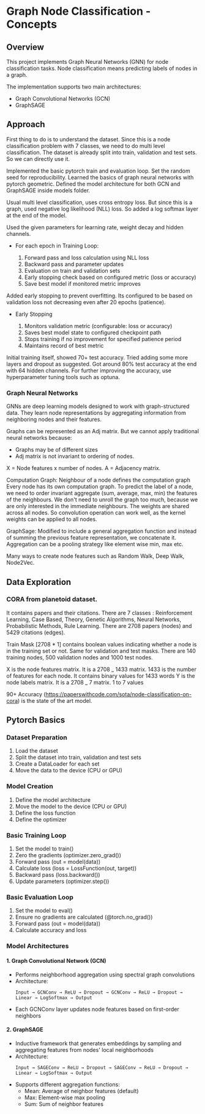 # Graph Node Classification - Concepts

## Overview

This project implements Graph Neural Networks (GNN) for node classification tasks.
Node classification means predicting labels of nodes in a graph.

The implementation supports two main architectures:

- Graph Convolutional Networks (GCN)
- GraphSAGE

## Approach

First thing to do is to understand the dataset.
Since this is a node classification problem with 7 classes, we need to do multi level classification.
The dataset is already split into train, validation and test sets. So we can directly use it.

Implemented the basic pytorch train and evaluation loop.
Set the random seed for reproducibility.
Learned the basics of graph neural networks with pytorch geometric.
Defined the model architecture for both GCN and GraphSAGE inside models folder.

Usual multi level classification, uses cross entropy loss. But since this is a graph, used negative log likelihood (NLL) loss.
So added a log softmax layer at the end of the model.

Used the given parameters for learning rate, weight decay and hidden channels.

- For each epoch in Training Loop:

  1. Forward pass and loss calculation using NLL loss
  2. Backward pass and parameter updates
  3. Evaluation on train and validation sets
  4. Early stopping check based on configured metric (loss or accuracy)
  5. Save best model if monitored metric improves

Added early stopping to prevent overfitting. Its configured to be based on validation loss not decreasing even after 20 epochs (patience).

- Early Stopping

  1. Monitors validation metric (configurable: loss or accuracy)
  2. Saves best model state to configured checkpoint path
  3. Stops training if no improvement for specified patience period
  4. Maintains record of best metric

Initial training itself, showed 70+ test accuracy.
Tried adding some more layers and dropout as suggested. Got around 80% test accuracy at the end with 64 hidden channels.
For further improving the accuracy, use hyperparameter tuning tools such as optuna.

### Graph Neural Networks

GNNs are deep learning models designed to work with graph-structured data.
They learn node representations by aggregating information from neighboring nodes and their features.

Graphs can be represented as an Adj matrix.
But we cannot apply traditional neural networks because:

- Graphs may be of different sizes
- Adj matrix is not invariant to ordering of nodes.

X = Node features x number of nodes.
A = Adjacency matrix.

Computation Graph: Neighbour of a node defines the computation graph
Every node has its own computation graph.
To predict the label of a node, we need to order invariant aggregate (sum, average, max, min) the features of the neighbours.
We don't need to unroll the graph too much, because we are only interested in the immediate neighbours.
The weights are shared across all nodes. So convolution operation can work well, as the kernel weights can be applied to all nodes.

GraphSage: Modified to include a general aggregation function and instead of summing the previous feature representation, we concatenate it.
Aggregation can be a pooling strategy like element wise min, max etc.

Many ways to create node features such as Random Walk, Deep Walk, Node2Vec.

## Data Exploration

### CORA from planetoid dataset.

It contains papers and their citations.
There are 7 classes : Reinforcement Learning, Case Based, Theory, Genetic Algorithms, Neural Networks, Probabilistic Methods, Rule Learning.
There are 2708 papers (nodes) and 5429 citations (edges).

Train Mask [2708 * 1] contains boolean values indicating whether a node is in the training set or not.
Same for validation and test masks.
There are 140 training nodes, 500 validation nodes and 1000 test nodes.

X is the node features matrix. It is a 2708 _ 1433 matrix. 1433 is the number of features for each node. It contains binary values for 1433 words
Y is the node labels matrix. It is a 2708 _ 7 matrix. 1 to 7 values

90+ Accuracy (https://paperswithcode.com/sota/node-classification-on-cora) is the state of the art model.

## Pytorch Basics

### Dataset Preparation

1. Load the dataset
2. Split the dataset into train, validation and test sets
3. Create a DataLoader for each set
4. Move the data to the device (CPU or GPU)

### Model Creation

1. Define the model architecture
2. Move the model to the device (CPU or GPU)
3. Define the loss function
4. Define the optimizer

### Basic Training Loop

1. Set the model to train()
2. Zero the gradients (optimizer.zero_grad())
3. Forward pass (out = model(data))
4. Calculate loss (loss = LossFunction(out, target))
5. Backward pass (loss.backward())
6. Update parameters (optimizer.step())

### Basic Evaluation Loop

1. Set the model to eval()
2. Ensure no gradients are calculated (@torch.no_grad())
3. Forward pass (out = model(data))
4. Calculate accuracy and loss

### Model Architectures

#### 1. Graph Convolutional Network (GCN)

- Performs neighborhood aggregation using spectral graph convolutions
- Architecture:
  ```
  Input → GCNConv → ReLU → Dropout → GCNConv → ReLU → Dropout → Linear → LogSoftmax → Output
  ```
- Each GCNConv layer updates node features based on first-order neighbors

#### 2. GraphSAGE

- Inductive framework that generates embeddings by sampling and aggregating features from nodes' local neighborhoods
- Architecture:
  ```
  Input → SAGEConv → ReLU → Dropout → SAGEConv → ReLU → Dropout → Linear → LogSoftmax → Output
  ```
- Supports different aggregation functions:
  - Mean: Average of neighbor features (default)
  - Max: Element-wise max pooling
  - Sum: Sum of neighbor features
